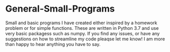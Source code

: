 # General-Small-Programs
Small and basic programs I have created either inspired by a homework problem or for simple functions. 
These are written in Python 3.7 and use very basic packagess such as numpy.
If you find any issues, or have any suggestions on how to streamline my code pleaqse let me know! 
I am more than happy to hear anything you have to say. 
